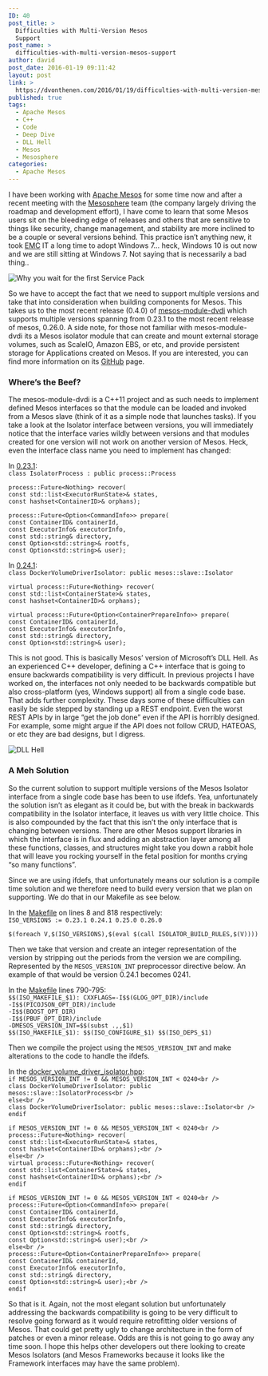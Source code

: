 ```yaml
---
ID: 40
post_title: >
  Difficulties with Multi-Version Mesos
  Support
post_name: >
  difficulties-with-multi-version-mesos-support
author: david
post_date: 2016-01-19 09:11:42
layout: post
link: >
  https://dvonthenen.com/2016/01/19/difficulties-with-multi-version-mesos-support/
published: true
tags:
  - Apache Mesos
  - C++
  - Code
  - Deep Dive
  - DLL Hell
  - Mesos
  - Mesosphere
categories:
  - Apache Mesos
---
```

<p>I have been working with <a href="http://mesos.apache.org/">Apache Mesos</a> for some time now and after a recent meeting with the <a href="https://mesosphere.com/">Mesosphere</a> team (the company largely driving the roadmap and development effort), I have come to learn that some Mesos users sit on the bleeding edge of releases and others that are sensitive to things like security, change management, and stability are more inclined to be a couple or several versions behind. This practice isn’t anything new, it took <a href="http://www.emc.com/">EMC</a> IT a long time to adopt Windows 7… heck, Windows 10 is out now and we are still sitting at Windows 7. Not saying that is necessarily a bad thing..</p>

<p><img src="https://raw.githubusercontent.com/dvonthenen/blog/master/images/windows10install.png" alt="Why you wait for the first Service Pack" /></p>

<p>So we have to accept the fact that we need to support multiple versions and take that into consideration when building components for Mesos. This takes us to the most recent release (0.4.0) of <a href="https://github.com/emccode/mesos-module-dvdi/releases/tag/v0.4.0">mesos-module-dvdi</a> which supports multiple versions spanning from 0.23.1 to the most recent release of mesos, 0.26.0. A side note, for those not familiar with mesos-module-dvdi its a Mesos isolator module that can create and mount external storage volumes, such as ScaleIO, Amazon EBS, or etc, and provide persistent storage for Applications created on Mesos. If you are interested, you can find more information on its <a href="https://github.com/emccode/mesos-module-dvdi">GitHub</a> page.</p>

<h3>Where’s the Beef?</h3>

<p>The mesos-module-dvdi is a C++11 project and as such needs to implement defined Mesos interfaces so that the module can be loaded and invoked from a Mesos slave (think of it as a simple node that launches tasks). If you take a look at the Isolator interface between versions, you will immediately notice that the interface varies wildly between versions and that modules created for one version will not work on another version of Mesos. Heck, even the interface class name you need to implement has changed:</p>

<p>In <a href="https://github.com/apache/mesos/blob/0.23.1/include/mesos/slave/isolator.hpp">0&#46;23.1</a>:<br />
<code>class IsolatorProcess : public process::Process</code></p>

<p><code>process::Future&lt;Nothing&gt; recover(
const std::list&lt;ExecutorRunState&gt;&amp; states,
const hashset&lt;ContainerID&gt;&amp; orphans);</code></p>

<p><code>process::Future&lt;Option&lt;CommandInfo&gt;&gt; prepare(
const ContainerID&amp; containerId,
const ExecutorInfo&amp; executorInfo,
const std::string&amp; directory,
const Option&lt;std::string&gt;&amp; rootfs,
const Option&lt;std::string&gt;&amp; user);</code></p>

<p>In <a href="https://github.com/apache/mesos/blob/0.24.1/include/mesos/slave/isolator.hpp">0&#46;24.1</a>:<br />
<code>class DockerVolumeDriverIsolator: public mesos::slave::Isolator</code></p>

<p><code>virtual process::Future&lt;Nothing&gt; recover(
const std::list&lt;ContainerState&gt;&amp; states,
const hashset&lt;ContainerID&gt;&amp; orphans);</code></p>

<p><code>virtual process::Future&lt;Option&lt;ContainerPrepareInfo&gt;&gt; prepare(
const ContainerID&amp; containerId,
const ExecutorInfo&amp; executorInfo,
const std::string&amp; directory,
const Option&lt;std::string&gt;&amp; user);</code></p>

<p>This is not good. This is basically Mesos’ version of Microsoft’s DLL Hell. As an experienced C++ developer, defining a C++ interface that is going to ensure backwards compatibility is very difficult. In previous projects I have worked on, the interfaces not only needed to be backwards compatible but also cross-platform (yes, Windows support) all from a single code base. That adds further complexity. These days some of these difficulties can easily be side stepped by standing up a REST endpoint. Even the worst REST APIs by in large “get the job done” even if the API is horribly designed. For example, some might argue if the API does not follow CRUD, HATEOAS, or etc they are bad designs, but I digress.</p>

<p><img src="https://raw.githubusercontent.com/dvonthenen/blog/master/images/dllhell.jpg" alt="DLL Hell" /></p>

<h3>A Meh Solution</h3>

<p>So the current solution to support multiple versions of the Mesos Isolator interface from a single code base has been to use ifdefs. Yea, unfortunately the solution isn’t as elegant as it could be, but with the break in backwards compatibility in the Isolator interface, it leaves us with very little choice. This is also compounded by the fact that this isn’t the only interface that is changing between versions. There are other Mesos support libraries in which the interface is in flux and adding an abstraction layer among all these functions, classes, and structures might take you down a rabbit hole that will leave you rocking yourself in the fetal position for months crying “so many functions”.</p>

<p>Since we are using ifdefs, that unfortunately means our solution is a compile time solution and we therefore need to build every version that we plan on supporting. We do that in our Makefile as see below.</p>

<p>In the <a href="https://github.com/emccode/mesos-module-dvdi/blob/v0.4.0/Makefile">Makefile</a> on lines 8 and 818 respectively:<br />
<code>ISO_VERSIONS := 0.23.1 0.24.1 0.25.0 0.26.0</code></p>

<p><code>$(foreach V,$(ISO_VERSIONS),$(eval $(call ISOLATOR_BUILD_RULES,$(V))))</code></p>

<p>Then we take that version and create an integer representation of the version by stripping out the periods from the version we are compiling. Represented by the <code>MESOS_VERSION_INT</code> preprocessor directive below. An example of that would be version 0.24.1 becomes 0241.</p>

<p>In the <a href="https://github.com/emccode/mesos-module-dvdi/blob/v0.4.0/Makefile">Makefile</a> lines 790-795:<br />
<code>$$(ISO_MAKEFILE_$1): CXXFLAGS=-I$$(GLOG_OPT_DIR)/include
-I$$(PICOJSON_OPT_DIR)/include
-I$$(BOOST_OPT_DIR)
-I$$(PBUF_OPT_DIR)/include
-DMESOS_VERSION_INT=$$(subst .,,$1)
$$(ISO_MAKEFILE_$1): $$(ISO_CONFIGURE_$1) $$(ISO_DEPS_$1)</code></p>

<p>Then we compile the project using the <code>MESOS_VERSION_INT</code> and make alterations to the code to handle the ifdefs.</p>

<p>In the <a href="https://github.com/emccode/mesos-module-dvdi/blob/v0.4.0/isolator/isolator/docker_volume_driver_isolator.hpp">docker_volume_driver_isolator.hpp</a>:<br />
<code>if MESOS_VERSION_INT != 0 &amp;&amp; MESOS_VERSION_INT &lt; 0240&lt;br /&gt;
class DockerVolumeDriverIsolator: public mesos::slave::IsolatorProcess&lt;br /&gt;
else&lt;br /&gt;
class DockerVolumeDriverIsolator: public mesos::slave::Isolator&lt;br /&gt;
endif</code></p>

<p><code>if MESOS_VERSION_INT != 0 &amp;&amp; MESOS_VERSION_INT &lt; 0240&lt;br /&gt;
process::Future&lt;Nothing&gt; recover(
const std::list&lt;ExecutorRunState&gt;&amp; states,
const hashset&lt;ContainerID&gt;&amp; orphans);&lt;br /&gt;
else&lt;br /&gt;
virtual process::Future&lt;Nothing&gt; recover(
const std::list&lt;ContainerState&gt;&amp; states,
const hashset&lt;ContainerID&gt;&amp; orphans);&lt;br /&gt;
endif</code></p>

<p><code>if MESOS_VERSION_INT != 0 &amp;&amp; MESOS_VERSION_INT &lt; 0240&lt;br /&gt;
process::Future&lt;Option&lt;CommandInfo&gt;&gt; prepare(
const ContainerID&amp; containerId,
const ExecutorInfo&amp; executorInfo,
const std::string&amp; directory,
const Option&lt;std::string&gt;&amp; rootfs,
const Option&lt;std::string&gt;&amp; user);&lt;br /&gt;
else&lt;br /&gt;
process::Future&lt;Option&lt;ContainerPrepareInfo&gt;&gt; prepare(
const ContainerID&amp; containerId,
const ExecutorInfo&amp; executorInfo,
const std::string&amp; directory,
const Option&lt;std::string&gt;&amp; user);&lt;br /&gt;
endif</code></p>

<p>So that is it. Again, not the most elegant solution but unfortunately addressing the backwards compatibility is going to be very difficult to resolve going forward as it would require retrofitting older versions of Mesos. That could get pretty ugly to change architecture in the form of patches or even a minor release. Odds are this is not going to go away any time soon. I hope this helps other developers out there looking to create Mesos Isolators (and Mesos Frameworks because it looks like the Framework interfaces may have the same problem).</p>
